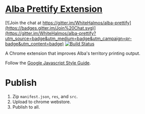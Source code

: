 [Alba Prettify Extension](https://chrome.google.com/webstore/detail/alba-prettify/bclfehbjcncmedmofkfadkaobjjjmcme)
=============

[![Join the chat at https://gitter.im/WhiteHalmos/alba-prettify](https://badges.gitter.im/Join%20Chat.svg)](https://gitter.im/WhiteHalmos/alba-prettify?utm_source=badge&utm_medium=badge&utm_campaign=pr-badge&utm_content=badge)
[![Build Status](https://travis-ci.org/WhiteHalmos/alba-prettify.svg?branch=master)](https://travis-ci.org/WhiteHalmos/alba-prettify)

A Chrome extension that improves Alba's territory printing output.

Follow the [Google Javascript Style Guide](https://google-styleguide.googlecode.com/svn/trunk/javascriptguide.xml).

Publish
=======
1. Zip `manifest.json`, `res`, and `src`.
1. Upload to chrome webstore.
1. Publish to all.
